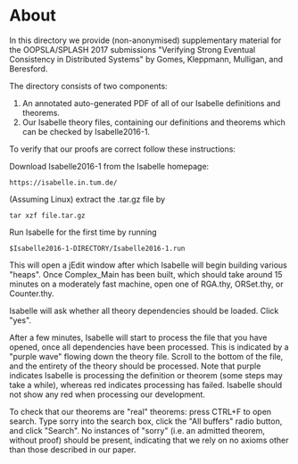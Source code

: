 # About

In this directory we provide (non-anonymised) supplementary material for the
OOPSLA/SPLASH 2017 submissions "Verifying Strong Eventual Consistency in
Distributed Systems" by Gomes, Kleppmann, Mulligan, and Beresford.

The directory consists of two components:

  1. An annotated auto-generated PDF of all of our Isabelle definitions and theorems.
  2. Our Isabelle theory files, containing our definitions and theorems which can be
     checked by Isabelle2016-1.

To verify that our proofs are correct follow these instructions:

Download Isabelle2016-1 from the Isabelle homepage:

    https://isabelle.in.tum.de/

(Assuming Linux) extract the .tar.gz file by

    tar xzf file.tar.gz

Run Isabelle for the first time by running

    $Isabelle2016-1-DIRECTORY/Isabelle2016-1.run

This will open a jEdit window after which Isabelle will begin building various
"heaps".  Once Complex_Main has been built, which should take around 15 minutes on
a moderately fast machine, open one of RGA.thy, ORSet.thy, or Counter.thy.

Isabelle will ask whether all theory dependencies should be loaded.  Click "yes".

After a few minutes, Isabelle will start to process the file that you have opened,
once all dependencies have been processed.  This is indicated by a "purple wave"
flowing down the theory file.  Scroll to the bottom of the file, and the entirety
of the theory should be processed.  Note that purple indicates Isabelle is processing
the definition or theorem (some steps may take a while), whereas red indicates
processing has failed.  Isabelle should not show any red when processing our
development.

To check that our theorems are "real" theorems: press CTRL+F to open search.  Type
sorry into the search box, click the "All buffers" radio button, and click "Search".
No instances of "sorry" (i.e. an admitted theorem, without proof) should be present,
indicating that we rely on no axioms other than those described in our paper.
     